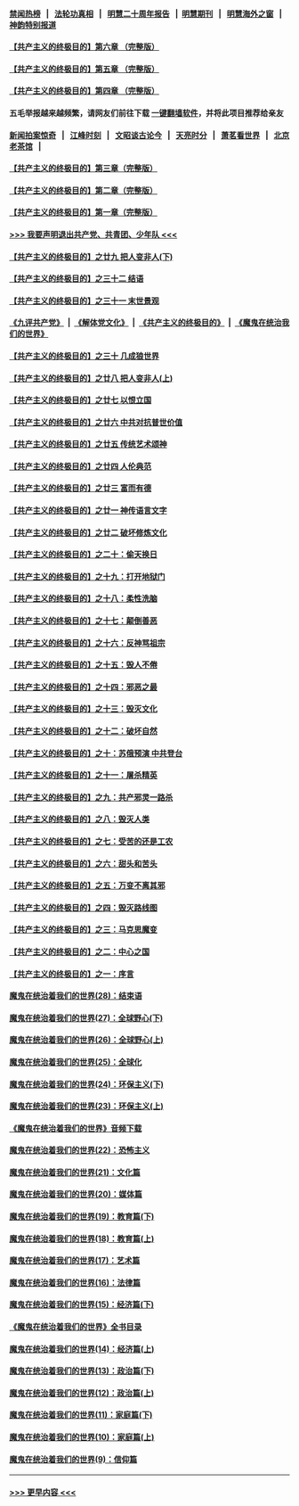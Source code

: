 #### [禁闻热榜](热点新闻.md?=0)  &nbsp;&nbsp;|&nbsp;&nbsp; [法轮功真相](https://github.com/gfw-breaker/truth/blob/master/README.md?=0) &nbsp;&nbsp;|&nbsp;&nbsp; [明慧二十周年报告](https://github.com/gfw-breaker/mh-reports/blob/master/README.md?=0) &nbsp;&nbsp;|&nbsp;&nbsp;[明慧期刊](https://github.com/gfw-breaker/mh-qikan) &nbsp;&nbsp;|&nbsp;&nbsp; [明慧海外之窗](https://github.com/gfw-breaker/mh-news/blob/master/README.md?=0) &nbsp;&nbsp;|&nbsp;&nbsp; [神韵特别报道](https://github.com/gfw-breaker/mh-news/blob/master/shenyun.md?=0)
#### [【共产主义的终极目的】第六章 （完整版）](../pages/nsc422/n11428913.md?t=03061902) 
#### [【共产主义的终极目的】第五章 （完整版）](../pages/nsc422/n11428912.md?t=03061902) 
#### [【共产主义的终极目的】第四章 （完整版）](../pages/nsc422/n11428907.md?t=03061902) 
#### 五毛举报越来越频繁，请网友们前往下载 [一键翻墙软件](https://github.com/gfw-breaker/ssr-accounts)，并将此项目推荐给亲友
#### [新闻拍案惊奇](https://github.com/gfw-breaker/banned-news/blob/master/pages/link4.md) &nbsp;&nbsp;|&nbsp;&nbsp; [江峰时刻](https://github.com/gfw-breaker/banned-news/blob/master/pages/link4.md) &nbsp;&nbsp;|&nbsp;&nbsp; [文昭谈古论今](https://github.com/gfw-breaker/banned-news/blob/master/pages/link4.md) &nbsp;&nbsp;|&nbsp;&nbsp; [天亮时分](https://github.com/gfw-breaker/banned-news/blob/master/pages/link4.md) &nbsp;&nbsp;|&nbsp;&nbsp; [萧茗看世界](https://github.com/gfw-breaker/banned-news/blob/master/pages/link4.md) &nbsp;&nbsp;|&nbsp;&nbsp; [北京老茶馆](https://github.com/gfw-breaker/banned-news/blob/master/pages/link4.md) &nbsp;&nbsp;|&nbsp;&nbsp; 
#### [【共产主义的终极目的】第三章（完整版）](../pages/nsc422/n11428848.md?t=03061902) 
#### [【共产主义的终极目的】第二章（完整版）](../pages/nsc422/n11428831.md?t=03061902) 
#### [【共产主义的终极目的】第一章（完整版）](../pages/nsc422/n11417651.md?t=03061902) 
#### [>>> 我要声明退出共产党、共青团、少年队 <<<](https://github.com/begood0513/goodnews/blob/master/quit/letter.md) 
#### [【共产主义的终极目的】之廿九 把人变非人(下)](../pages/nsc422/n11344140.md?t=03061902) 
#### [【共产主义的终极目的】之三十二 结语](../pages/nsc422/n11360535.md?t=03061902) 
#### [【共产主义的终极目的】之三十一 末世景观](../pages/nsc422/n11351129.md?t=03061902) 
#### [《九评共产党》](https://github.com/begood0513/9ping.md/blob/master/README.md) &nbsp;|&nbsp; [《解体党文化》](../../../../jtdwh.md/blob/master/README.md)  &nbsp;|&nbsp; [《共产主义的终极目的》](../../../../gczydzjmd.md/blob/master/README.md) &nbsp;|&nbsp; [《魔鬼在统治我们的世界》](../../../../mgztzwmdsj.md/blob/master/README.md) 
#### [【共产主义的终极目的】之三十 几成狼世界](../pages/nsc422/n11348280.md?t=03061902) 
#### [【共产主义的终极目的】之廿八 把人变非人(上)](../pages/nsc422/n11340492.md?t=03061902) 
#### [【共产主义的终极目的】之廿七 以恨立国](../pages/nsc422/n11336944.md?t=03061902) 
#### [【共产主义的终极目的】之廿六 中共对抗普世价值](../pages/nsc422/n11324785.md?t=03061902) 
#### [【共产主义的终极目的】之廿五 传统艺术颂神](../pages/nsc422/n11296396.md?t=03061902) 
#### [【共产主义的终极目的】之廿四 人伦典范](../pages/nsc422/n11296397.md?t=03061902) 
#### [【共产主义的终极目的】之廿三 富而有德](../pages/nsc422/n11283598.md?t=03061902) 
#### [【共产主义的终极目的】之廿一 神传语言文字](../pages/nsc422/n11263265.md?t=03061902) 
#### [【共产主义的终极目的】之廿二 破坏修炼文化](../pages/nsc422/n11245728.md?t=03061902) 
#### [【共产主义的终极目的】之二十：偷天换日](../pages/nsc422/n11238846.md?t=03061902) 
#### [【共产主义的终极目的】之十九：打开地狱门](../pages/nsc422/n11206376.md?t=03061902) 
#### [【共产主义的终极目的】之十八：柔性洗脑](../pages/nsc422/n11199994.md?t=03061902) 
#### [【共产主义的终极目的】之十七：颠倒善恶](../pages/nsc422/n11179782.md?t=03061902) 
#### [【共产主义的终极目的】之十六：反神骂祖宗](../pages/nsc422/n11166798.md?t=03061902) 
#### [【共产主义的终极目的】之十五：毁人不倦](../pages/nsc422/n11166792.md?t=03061902) 
#### [【共产主义的终极目的】之十四：邪恶之最](../pages/nsc422/n11150249.md?t=03061902) 
#### [【共产主义的终极目的】之十三：毁灭文化](../pages/nsc422/n11135227.md?t=03061902) 
#### [【共产主义的终极目的】之十二：破坏自然](../pages/nsc422/n11135214.md?t=03061902) 
#### [【共产主义的终极目的】之十：苏俄预演 中共登台](../pages/nsc422/n11118424.md?t=03061902) 
#### [【共产主义的终极目的】之十一：屠杀精英](../pages/nsc422/n11118442.md?t=03061902) 
#### [【共产主义的终极目的】之九：共产邪灵一路杀](../pages/nsc422/n11114139.md?t=03061902) 
#### [【共产主义的终极目的】之八：毁灭人类](../pages/nsc422/n11108503.md?t=03061902) 
#### [【共产主义的终极目的】之七：受苦的还是工农](../pages/nsc422/n11101809.md?t=03061902) 
#### [【共产主义的终极目的】之六：甜头和苦头](../pages/nsc422/n11096971.md?t=03061902) 
#### [【共产主义的终极目的】之五：万变不离其邪](../pages/nsc422/n11091285.md?t=03061902) 
#### [【共产主义的终极目的】之四：毁灭路线图](../pages/nsc422/n11086284.md?t=03061902) 
#### [【共产主义的终极目的】之三：马克思魔变](../pages/nsc422/n11061941.md?t=03061902) 
#### [【共产主义的终极目的】之二：中心之国](../pages/nsc422/n11047728.md?t=03061902) 
#### [【共产主义的终极目的】之一：序言](../pages/nsc422/n11086077.md?t=03061902) 
#### [魔鬼在统治着我们的世界(28)：结束语](../pages/nsc422/n10936246.md?t=03061902) 
#### [魔鬼在统治着我们的世界(27)：全球野心(下)](../pages/nsc422/n10928319.md?t=03061902) 
#### [魔鬼在统治着我们的世界(26)：全球野心(上)](../pages/nsc422/n10900318.md?t=03061902) 
#### [魔鬼在统治着我们的世界(25)：全球化](../pages/nsc422/n10788205.md?t=03061902) 
#### [魔鬼在统治着我们的世界(24)：环保主义(下)](../pages/nsc422/n10695307.md?t=03061902) 
#### [魔鬼在统治着我们的世界(23)：环保主义(上)](../pages/nsc422/n10688613.md?t=03061902) 
#### [《魔鬼在统治着我们的世界》音频下载](../pages/nsc422/n10635553.md?t=03061902) 
#### [魔鬼在统治着我们的世界(22)：恐怖主义](../pages/nsc422/n10614727.md?t=03061902) 
#### [魔鬼在统治着我们的世界(21)：文化篇](../pages/nsc422/n10597706.md?t=03061902) 
#### [魔鬼在统治着我们的世界(20)：媒体篇](../pages/nsc422/n10586579.md?t=03061902) 
#### [魔鬼在统治着我们的世界(19)：教育篇(下)](../pages/nsc422/n10564808.md?t=03061902) 
#### [魔鬼在统治着我们的世界(18)：教育篇(上)](../pages/nsc422/n10526970.md?t=03061902) 
#### [魔鬼在统治着我们的世界(17)：艺术篇](../pages/nsc422/n10499093.md?t=03061902) 
#### [魔鬼在统治着我们的世界(16)：法律篇](../pages/nsc422/n10485969.md?t=03061902) 
#### [魔鬼在统治着我们的世界(15)：经济篇(下)](../pages/nsc422/n10469975.md?t=03061902) 
#### [《魔鬼在统治着我们的世界》全书目录](../pages/nsc422/n10464261.md?t=03061902) 
#### [魔鬼在统治着我们的世界(14)：经济篇(上)](../pages/nsc422/n10457370.md?t=03061902) 
#### [魔鬼在统治着我们的世界(13)：政治篇(下)](../pages/nsc422/n10448270.md?t=03061902) 
#### [魔鬼在统治着我们的世界(12)：政治篇(上)](../pages/nsc422/n10444576.md?t=03061902) 
#### [魔鬼在统治着我们的世界(11)：家庭篇(下)](../pages/nsc422/n10440961.md?t=03061902) 
#### [魔鬼在统治着我们的世界(10)：家庭篇(上)](../pages/nsc422/n10435448.md?t=03061902) 
#### [魔鬼在统治着我们的世界(9)：信仰篇](../pages/nsc422/n10432159.md?t=03061902) 

----
#### [ >>> 更早内容 <<< ](../indexes/nsc422-earlier.md)
